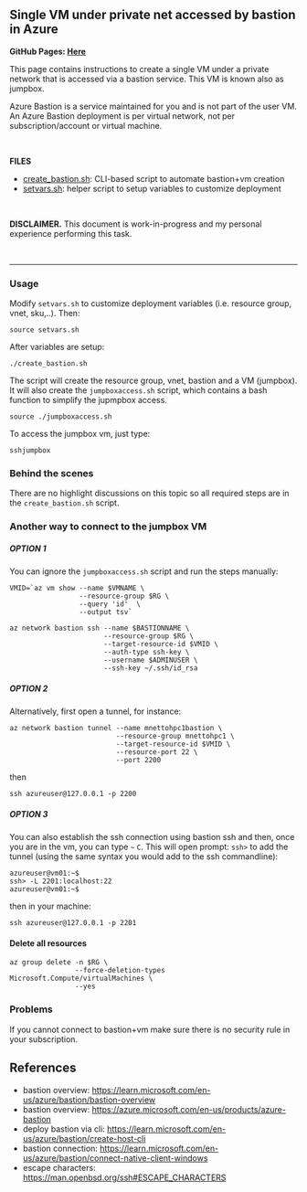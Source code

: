 ## Single VM under private net accessed by bastion in Azure

**GitHub Pages: [Here](https://marconetto.github.io/azadventures/chapter2/)**

This page contains instructions to create a single VM under a private network
that is accessed via a bastion service. This VM is known also as jumpbox.

Azure Bastion is a service maintained for you and is not part of the user VM.
An Azure Bastion deployment is per virtual network, not per
subscription/account or virtual machine.

<br>

**FILES**

- [create_bastion.sh](create_bastion.sh): CLI-based script to automate bastion+vm creation
- [setvars.sh](setvars.sh): helper script to setup variables to customize deployment
<br>

**DISCLAIMER.** This document is work-in-progress and my personal experience
performing this task.

<br>

---



### Usage

Modify `setvars.sh` to customize deployment variables (i.e. resource group, vnet, sku,..). Then:

```
source setvars.sh
```

After variables are setup:

```
./create_bastion.sh
```

The script will create the resource group, vnet, bastion and a VM (jumpbox). It will also create the `jumpboxaccess.sh` script, which contains a bash function to simplify the jupmpbox access.

```
source ./jumpboxaccess.sh
```

To access the jumpbox vm, just type:

```
sshjumpbox
```



### Behind the scenes

There are no highlight discussions on this topic so all required steps are in the `create_bastion.sh` script.


### Another way to connect to the jumpbox VM


##### OPTION 1
You can ignore the `jumpboxaccess.sh` script and run the steps manually:

```
VMID=`az vm show --name $VMNAME \
                 --resource-group $RG \
                 --query 'id'  \
                 --output tsv`

az network bastion ssh --name $BASTIONNAME \
                       --resource-group $RG \
                       --target-resource-id $VMID \
                       --auth-type ssh-key \
                       --username $ADMINUSER \
                       --ssh-key ~/.ssh/id_rsa
```

##### OPTION 2

Alternatively, first open a tunnel, for instance:

```
az network bastion tunnel --name mnettohpc1bastion \
                          --resource-group mnettohpc1 \
                          --target-resource-id $VMID \
                          --resource-port 22 \
                          --port 2200
```

then

```
ssh azureuser@127.0.0.1 -p 2200
```


##### OPTION 3

You can also establish the ssh connection using bastion ssh and then, once you
are in the vm, you can type ``~`` ``C``. This will open prompt: ``ssh>`` to add
the tunnel (using the same syntax you would add to the ssh commandline):

```
azureuser@vm01:~$
ssh> -L 2201:localhost:22
azureuser@vm01:~$
```

then in your machine:

```
ssh azureuser@127.0.0.1 -p 2201
```



#### Delete all resources
```
az group delete -n $RG \
                --force-deletion-types Microsoft.Compute/virtualMachines \
                --yes
```


### Problems

If you cannot connect to bastion+vm make sure there is no security rule in your
subscription.



## References

- bastion overview: <https://learn.microsoft.com/en-us/azure/bastion/bastion-overview>
- bastion overview: <https://azure.microsoft.com/en-us/products/azure-bastion>
- deploy bastion via cli: <https://learn.microsoft.com/en-us/azure/bastion/create-host-cli>
- bastion connection: <https://learn.microsoft.com/en-us/azure/bastion/connect-native-client-windows>
- escape characters: <https://man.openbsd.org/ssh#ESCAPE_CHARACTERS>
